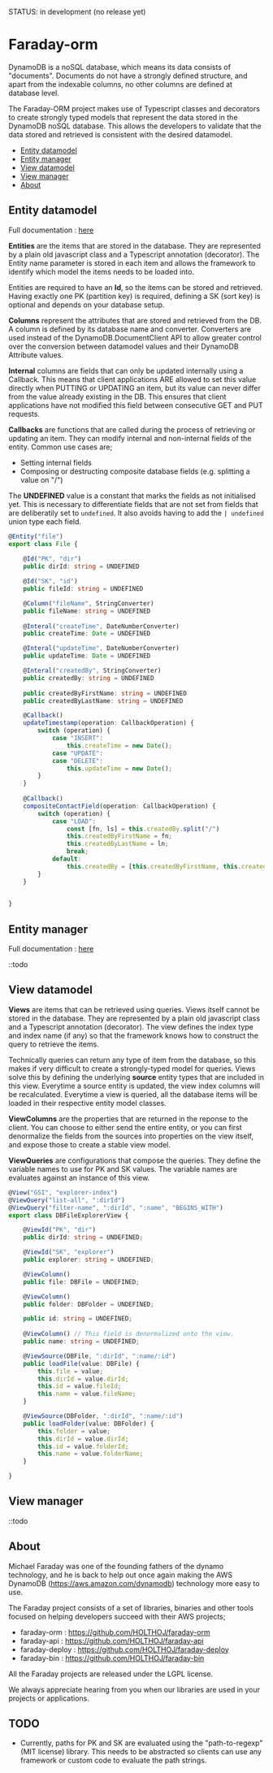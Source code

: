 STATUS: in development (no release yet)

# Faraday-orm
DynamoDB is a noSQL database, which means its data consists of "documents". 
Documents do not have a strongly defined structure, and apart from the indexable columns, 
no other columns are defined at database level.

The Faraday-ORM project makes use of Typescript classes and decorators to create strongly typed models 
that represent the data stored in the DynamoDB noSQL database. 
This allows the developers to validate that the data stored and retrieved is consistent with the desired datamodel.

* [Entity datamodel](#entity-datamodel)
* [Entity manager](#entity-manager)
* [View datamodel](#view-datamodel)
* [View manager](#view-manager)
* [About](#about)

## Entity datamodel

Full documentation : [here](src/entity#entity-datamodel)

**Entities** are the items that are stored in the database. 
They are represented by a plain old javascript class and a Typescript annotation (decorator).
The Entity name parameter is stored in each item and allows the framework 
to identify which model the items needs to be loaded into.

Entities are required to have an **Id**, so the items can be stored and retrieved.
Having exactly one PK (partition key) is required, defining a SK (sort key) is optional and depends on your database setup.

**Columns** represent the attributes that are stored and retrieved from the DB. 
A column is defined by its database name and converter. 
Converters are used instead of the DynamoDB.DocumentClient API to allow greater control over 
the conversion between datamodel values and their DynamoDB Attribute values.

**Internal** columns are fields that can only be updated internally using a Callback.
This means that client applications ARE allowed to set this value directly when PUTTING or UPDATING an item,
but its value can never differ from the value already existing in the DB. 
This ensures that client applications have not modified this field between consecutive GET and PUT requests.

**Callbacks** are functions that are called during the process of retrieving or updating an item.
They can modify internal and non-internal fields of the entity. Common use cases are;
- Setting internal fields
- Composing or destructing composite database fields (e.g. splitting a value on "/") 

The **UNDEFINED** value is a constant that marks the fields as not initialised yet. 
This is necessary to differentiate fields that are not set from fields that are deliberatily set to `undefined`.
It also avoids having to add the `| undefined` union type each field. 

```typescript
@Entity("file")
export class File {
    
    @Id("PK", "dir")
    public dirId: string = UNDEFINED    

    @Id("SK", "id")
    public fileId: string = UNDEFINED

    @Column("fileName", StringConverter)
    public fileName: string = UNDEFINED
    
    @Interal("createTime", DateNumberConverter)
    public createTime: Date = UNDEFINED

    @Interal("updateTime", DateNumberConverter)
    public updateTime: Date = UNDEFINED

    @Interal("createdBy", StringConverter)
    public createdBy: string = UNDEFINED
    
    public createdByFirstName: string = UNDEFINED
    public createdByLastName: string = UNDEFINED

    @Callback()
    updateTimestamp(operation: CallbackOperation) {
        switch (operation) {
            case "INSERT":
                this.createTime = new Date();
            case "UPDATE":
            case "DELETE":
                this.updateTime = new Date();
        }
    }
    
    @Callback()
    compositeContactField(operation: CallbackOperation) {
        switch (operation) {
            case "LOAD":
                const [fn, ls] = this.createdBy.split("/")
                this.createdByFirstName = fn;
                this.createdByLastName = ln;
                break;
            default:
                this.createdBy = [this.createdByFirstName, this.createdByLastName].join("/")
        }
    }   
  

}
``` 

## Entity manager

Full documentation : [here](src/entity#entity-manager)

::todo

## View datamodel
**Views** are items that can be retrieved using queries. Views itself cannot be stored in the database.
They are represented by a plain old javascript class and a Typescript annotation (decorator).
The view defines the index type and index name (if any) so that the framework knows 
how to construct the query to retrieve the items.

Technically queries can return any type of item from the database, so this makes if very difficult to create a strongly-typed model for queries.
Views solve this by defining the underlying **source** entity types that are included in this view.
Everytime a source entity is updated, the view index columns will be recalculated.
Everytime a view is queried, all the database items will be loaded in their respective entity model classes.  

**ViewColumns** are the properties that are returned in the reponse to the client.
You can choose to either send the entire entity, or you can first denormalize the fields from the sources 
into properties on the view itself, and expose those to create a stable view model. 

**ViewQueries** are configurations that compose the queries. 
They define the variable names to use for PK and SK values.
The variable names are evaluates against an instance of this view.

```typescript
@View("GSI", "explorer-index")
@ViewQuery("list-all", ":dirId")
@ViewQuery("filter-name", ":dirId", ":name", "BEGINS_WITH")
export class DBFileExplorerView {

    @ViewId("PK", "dir")
    public dirId: string = UNDEFINED;

    @ViewId("SK", "explorer")
    public explorer: string = UNDEFINED;

    @ViewColumn()
    public file: DBFile = UNDEFINED;

    @ViewColumn()
    public folder: DBFolder = UNDEFINED;

    public id: string = UNDEFINED;
    
    @ViewColumn() // This field is denormalized onto the view.
    public name: string = UNDEFINED;

    @ViewSource(DBFile, ":dirId", ":name/:id")
    public loadFile(value: DBFile) {
        this.file = value;
        this.dirId = value.dirId;
        this.id = value.fileId;
        this.name = value.fileName;
    }

    @ViewSource(DBFolder, ":dirId", ":name/:id")
    public loadFolder(value: DBFolder) {
        this.folder = value;
        this.dirId = value.dirId;
        this.id = value.folderId;
        this.name = value.folderName;
    }

}
```

## View manager
::todo

## About
Michael Faraday was one of the founding fathers of the dynamo technology, 
and he is back to help out once again making the AWS DynamoDB (https://aws.amazon.com/dynamodb) technology more easy to use.

The Faraday project consists of a set of libraries, binaries and other tools focused
on helping developers succeed with their AWS projects;
* faraday-orm : https://github.com/HOLTHOJ/faraday-orm
* faraday-api : https://github.com/HOLTHOJ/faraday-api
* faraday-deploy : https://github.com/HOLTHOJ/faraday-deploy
* faraday-bin : https://github.com/HOLTHOJ/faraday-bin

All the Faraday projects are released under the LGPL license.

We always appreciate hearing from you when our libraries are used in your projects or applications. 


## TODO

* Currently, paths for PK and SK are evaluated using the "path-to-regexp" (MIT license) library. 
This needs to be abstracted so clients can use any framework or custom code to evaluate the path strings.
